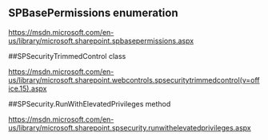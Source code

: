 ## SPBasePermissions enumeration

https://msdn.microsoft.com/en-us/library/microsoft.sharepoint.spbasepermissions.aspx

##SPSecurityTrimmedControl class

https://msdn.microsoft.com/en-us/library/microsoft.sharepoint.webcontrols.spsecuritytrimmedcontrol(v=office.15).aspx

##SPSecurity.RunWithElevatedPrivileges method

https://msdn.microsoft.com/en-us/library/microsoft.sharepoint.spsecurity.runwithelevatedprivileges.aspx
